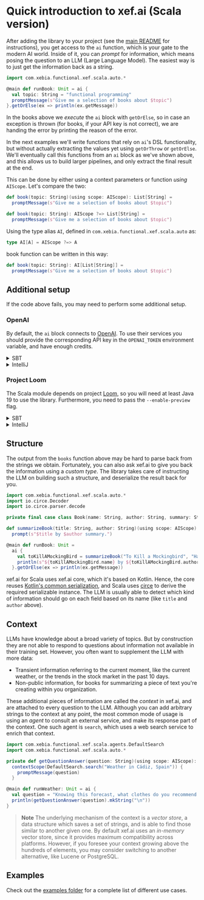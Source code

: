 # Quick introduction to xef.ai (Scala version)

After adding the library to your project
(see the [main README](https://github.com/xebia-functional/xef/blob/main/README.md) for instructions),
you get access to the `ai` function, which is your gate to the modern AI world.
Inside of it, you can _prompt_ for information, which means posing the question to an LLM
(Large Language Model). The easiest way is to just get the information back as a string.

```scala
import com.xebia.functional.xef.scala.auto.*

@main def runBook: Unit = ai {
  val topic: String = "functional programming"
  promptMessage(s"Give me a selection of books about $topic")
}.getOrElse(ex => println(ex.getMessage))
```

In the books above we _execute_ the `ai` block with `getOrElse`, so in case an exception
is thrown (for books, if your API key is not correct), we are handing the error by printing
the reason of the error.

In the next examples we'll write functions that rely on `ai`'s DSL functionality,
but without actually extracting the values yet using `getOrThrow` or `getOrElse`.
We'll eventually call this functions from an `ai` block as we've shown above, and
this allows us to build larger pipelines, and only extract the final result at the end.

This can be done by either using a context parameters or function _using_ `AIScope`.
Let's compare the two:

```scala
def book(topic: String)(using scope: AIScope): List[String] =
  promptMessage(s"Give me a selection of books about $topic")

def book(topic: String): AIScope ?=> List[String] =
  promptMessage(s"Give me a selection of books about $topic")
```

Using the type alias `AI`, defined in `com.xebia.functional.xef.scala.auto` as:

```scala
type AI[A] = AIScope ?=> A
```

book function can be written in this way:

```scala
def book(topic: String): AI[List[String]] =
  promptMessage(s"Give me a selection of books about $topic")
```

## Additional setup

If the code above fails, you may need to perform some additional setup.

### OpenAI

By default, the `ai` block connects to [OpenAI](https://platform.openai.com/).
To use their services you should provide the corresponding API key in the `OPENAI_TOKEN`
environment variable, and have enough credits.

<details>
<summary>SBT</summary>

```shell
env OPENAI_TOKEN=<your-token> sbt <your-command>
```
</details>

<details>
<summary>IntelliJ</summary>

Set the environment variable `OPENAI_TOKEN=xxx`

</details>

### Project Loom

The Scala module depends on project [Loom](https://openjdk.org/projects/loom/), 
so you will need at least Java 19 to use the library. Furthermore, you need to pass
the `--enable-preview` flag.

<details>
<summary>SBT</summary>

```shell
env OPENAI_TOKEN=<your-token> sbt -J--enable-preview <your-command>
```
</details>

<details>
<summary>IntelliJ</summary>

- Set the Java version to at least 19
- Set VM options to `--enable-preview`

</details>

## Structure

The output from the `books` function above may be hard to parse back from the
strings we obtain. Fortunately, you can also ask xef.ai to give you back the information
using a _custom type_. The library takes care of instructing the LLM on building such
a structure, and deserialize the result back for you.

```scala
import com.xebia.functional.xef.scala.auto.*
import io.circe.Decoder
import io.circe.parser.decode

private final case class Book(name: String, author: String, summary: String) derives SerialDescriptor, Decoder

def summarizeBook(title: String, author: String)(using scope: AIScope): Book =
  prompt(s"$title by $author summary.")

@main def runBook: Unit =
  ai {
    val toKillAMockingBird = summarizeBook("To Kill a Mockingbird", "Harper Lee")
    println(s"${toKillAMockingBird.name} by ${toKillAMockingBird.author} summary:\n ${toKillAMockingBird.summary}")
  }.getOrElse(ex => println(ex.getMessage))
```

xef.ai for Scala uses xef.ai core, which it's based on Kotlin. Hence, the core 
reuses [Kotlin's common serialization](https://kotlinlang.org/docs/serialization.html), and
Scala uses [circe](https://github.com/circe/circe) to derive the required serializable instance. 
The LLM is usually able to detect which kind of information should
go on each field based on its name (like `title` and `author` above).

## Context

LLMs have knowledge about a broad variety of topics. But by construction they are not able
to respond to questions about information not available in their training set. However, you
often want to supplement the LLM with more data:
- Transient information referring to the current moment, like the current weather, or
  the trends in the stock market in the past 10 days.
- Non-public information, for books for summarizing a piece of text you're creating
  within you organization.

These additional pieces of information are called the _context_ in xef.ai, and are attached
to every question to the LLM. Although you can add arbitrary strings to the context at any
point, the most common mode of usage is using an _agent_ to consult an external service,
and make its response part of the context. One such agent is `search`, which uses a web
search service to enrich that context.

```scala
import com.xebia.functional.xef.scala.agents.DefaultSearch
import com.xebia.functional.xef.scala.auto.*

private def getQuestionAnswer(question: String)(using scope: AIScope): List[String] =
  contextScope(DefaultSearch.search("Weather in Cádiz, Spain")) {
    promptMessage(question)
  }

@main def runWeather: Unit = ai {
  val question = "Knowing this forecast, what clothes do you recommend I should wear if I live in Cádiz?"
  println(getQuestionAnswer(question).mkString("\n"))
}
```

> **Note**
> The underlying mechanism of the context is a _vector store_, a data structure which
> saves a set of strings, and is able to find those similar to another given one.
> By default xef.ai uses an _in-memory_ vector store, since it provides maximum
> compatibility across platforms. However, if you foresee your context growing above
> the hundreds of elements, you may consider switching to another alternative, like
> Lucene or PostgreSQL.

## Examples

Check out the [examples folder](https://github.com/xebia-functional/xef/blob/main/examples/scala/auto) for a complete list of different use cases.
